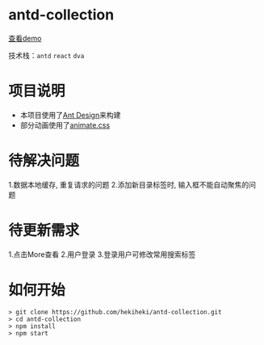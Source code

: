 # antd-collection 

[查看demo](http://www.hekibun.com/collection)

技术栈：`antd` `react` `dva`

# 项目说明

* 本项目使用了[Ant Design](https://ant.design/index-cn)来构建
* 部分动画使用了[animate.css](https://daneden.github.io/animate.css/)

# 待解决问题

1.数据本地缓存, 重复请求的问题
2.添加新目录标签时, 输入框不能自动聚焦的问题

# 待更新需求

1.点击More查看
2.用户登录
3.登录用户可修改常用搜索标签

# 如何开始

	> git clone https://github.com/hekiheki/antd-collection.git  
	> cd antd-collection  
	> npm install  
	> npm start
